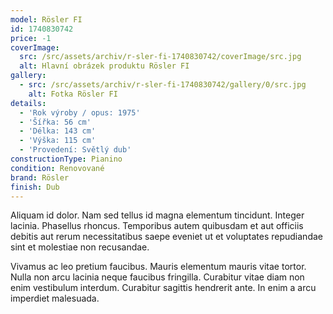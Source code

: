 ```yaml
---
model: Rösler FI
id: 1740830742
price: -1
coverImage:
  src: /src/assets/archiv/r-sler-fi-1740830742/coverImage/src.jpg
  alt: Hlavní obrázek produktu Rösler FI
gallery:
  - src: /src/assets/archiv/r-sler-fi-1740830742/gallery/0/src.jpg
    alt: Fotka Rösler FI
details:
  - 'Rok výroby / opus: 1975'
  - 'Šířka: 56 cm'
  - 'Délka: 143 cm'
  - 'Výška: 115 cm'
  - 'Provedení: Světlý dub'
constructionType: Pianino
condition: Renovované
brand: Rösler
finish: Dub
---
```

Aliquam id dolor. Nam sed tellus id magna elementum tincidunt. Integer lacinia. Phasellus rhoncus. Temporibus autem quibusdam et aut officiis debitis aut rerum necessitatibus saepe eveniet ut et voluptates repudiandae sint et molestiae non recusandae.

Vivamus ac leo pretium faucibus. Mauris elementum mauris vitae tortor. Nulla non arcu lacinia neque faucibus fringilla. Curabitur vitae diam non enim vestibulum interdum. Curabitur sagittis hendrerit ante. In enim a arcu imperdiet malesuada.
